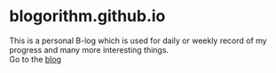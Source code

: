 # blogorithm.github.io
This is a personal B-log which is used for daily or weekly record of my progress
and many more interesting things.  
Go to the [blog](https://its-crypted.github.io/blogorithm.github.io/index.html)  
